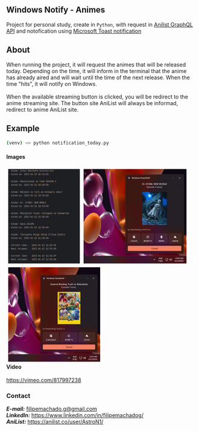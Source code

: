 ## Windows Notify - Animes
Project for personal study, create in `Python`, 
with request in [Anilist GraphQL API](https://github.com/AniList/ApiV2-GraphQL-Docs)
and notofication using [Microsoft Toast notification](https://learn.microsoft.com/en-us/windows/apps/design/shell/tiles-and-notifications/toast-ux-guidance)

## About
When running the project, it will request the animes that will be released today. 
Depending on the time, it will inform in the terminal that the anime has already aired and will wait until the time of the next release.
When the time "hits", it will notify on Windows.
<br><br>
When the available streaming button is clicked, you will be redirect to the anime streaming site. 
The button site AniList will always be informad, redirect to anime AniList site.

## Example
```bash
(venv) ~> python notification_today.py
```
#### Images
<div style="align-items: center; float: left;">
  <img src="/img/doc/terminal_info.png" alt="Terminal informations." style="float: left; padding: 5px; height: 250px;"/>
  <img src="/img/doc/notify_dr_stone_ep2.png" alt="Windows notification Dr. Stone Ep 2" style="float: left; padding: 5px; height: 250px;"/>
  <img src="/img/doc/notify_bojji_ep1.png" alt="Windows notification Ousama Ranking Ep 1" style="float: left; padding: 5px; height: 250px;"/>
</div>

#### Video
https://vimeo.com/817997238

### Contact
***E-mail:*** filipemachado.g@gmail.com <br>
***LinkedIn:*** https://www.linkedin.com/in/filipemachadog/ <br>
***AniList:*** https://anilist.co/user/AstroN1/
